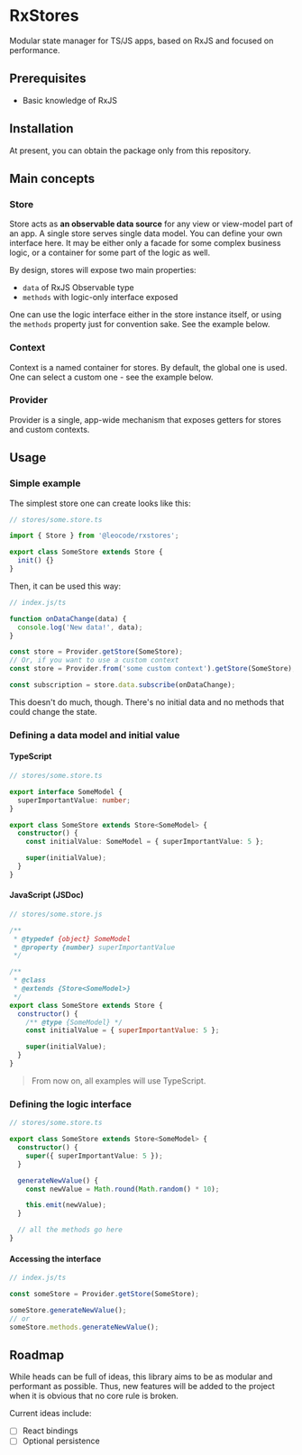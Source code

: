 # RxStores

Modular state manager for TS/JS apps, based on RxJS and focused on performance.

## Prerequisites

- Basic knowledge of RxJS



## Installation

At present, you can obtain the package only from this repository.



## Main concepts

### Store

Store acts as **an observable data source** for any view or view-model part of an app. A single store serves single data model. You can define your own interface here. It may be either only a facade for some complex business logic, or a container for some part of the logic as well.

By design, stores will expose two main properties:
- `data` of RxJS Observable type
- `methods` with logic-only interface exposed

One can use the logic interface either in the store instance itself, or using the `methods` property just for convention sake. See the example below.

### Context

Context is a named container for stores. By default, the global one is used. One can select a custom one - see the example below.

### Provider

Provider is a single, app-wide mechanism that exposes getters for stores and custom contexts.

## Usage

### Simple example

The simplest store one can create looks like this:
```typescript
// stores/some.store.ts

import { Store } from '@leocode/rxstores';

export class SomeStore extends Store {
  init() {}
}
```

Then, it can be used this way:
```typescript
// index.js/ts

function onDataChange(data) {
  console.log('New data!', data);
}

const store = Provider.getStore(SomeStore);
// Or, if you want to use a custom context
const store = Provider.from('some custom context').getStore(SomeStore);

const subscription = store.data.subscribe(onDataChange);
```

This doesn't do much, though. There's no initial data and no methods that could change the state.


### Defining a data model and initial value

#### TypeScript

```typescript
// stores/some.store.ts

export interface SomeModel {
  superImportantValue: number;
}

export class SomeStore extends Store<SomeModel> {
  constructor() {
    const initialValue: SomeModel = { superImportantValue: 5 };

    super(initialValue);
  }
}
```

#### JavaScript (JSDoc)

```javascript
// stores/some.store.js

/**
 * @typedef {object} SomeModel
 * @property {number} superImportantValue
 */

/**
 * @class
 * @extends {Store<SomeModel>}
 */
export class SomeStore extends Store {
  constructor() {
    /** @type {SomeModel} */
    const initialValue = { superImportantValue: 5 };

    super(initialValue);
  }
}
```

> From now on, all examples will use TypeScript.


### Defining the logic interface

```typescript
// stores/some.store.ts

export class SomeStore extends Store<SomeModel> {
  constructor() {
    super({ superImportantValue: 5 });
  }

  generateNewValue() {
    const newValue = Math.round(Math.random() * 10);

    this.emit(newValue);
  }

  // all the methods go here
}
```

#### Accessing the interface

```typescript
// index.js/ts

const someStore = Provider.getStore(SomeStore);

someStore.generateNewValue();
// or
someStore.methods.generateNewValue();
```



## Roadmap

While heads can be full of ideas, this library aims to be as modular and performant as possible. Thus, new features will be added to the project when it is obvious that no core rule is broken.

Current ideas include:
- [ ] React bindings
- [ ] Optional persistence
